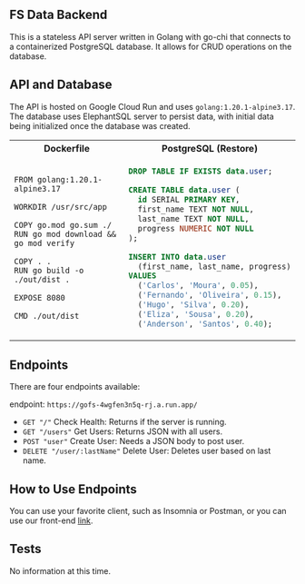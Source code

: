 ## FS Data Backend

This is a stateless API server written in Golang with go-chi that connects to a containerized PostgreSQL database. It allows for CRUD operations on the database.

## API and Database

The API is hosted on Google Cloud Run and uses `golang:1.20.1-alpine3.17`. The database uses ElephantSQL server to persist data, with initial data being initialized once the database was created.

<table align="center">
<tr>
<th>Dockerfile</th>
<th>PostgreSQL (Restore)</th>
</tr>
<tr>
<td>

```
FROM golang:1.20.1-alpine3.17

WORKDIR /usr/src/app

COPY go.mod go.sum ./
RUN go mod download && go mod verify

COPY . .
RUN go build -o ./out/dist .

EXPOSE 8080

CMD ./out/dist
```

</td>
<td>

```sql
DROP TABLE IF EXISTS data.user;

CREATE TABLE data.user (
  id SERIAL PRIMARY KEY,
  first_name TEXT NOT NULL,
  last_name TEXT NOT NULL,
  progress NUMERIC NOT NULL
);

INSERT INTO data.user
  (first_name, last_name, progress)
VALUES
  ('Carlos', 'Moura', 0.05),
  ('Fernando', 'Oliveira', 0.15),
  ('Hugo', 'Silva', 0.20),
  ('Eliza', 'Sousa', 0.20),
  ('Anderson', 'Santos', 0.40);
```

</td>
</tr>
</table>

## Endpoints

There are four endpoints available:

endpoint: `https://gofs-4wgfen3n5q-rj.a.run.app/`

- `GET "/"` Check Health: Returns if the server is running.
- `GET "/users"` Get Users: Returns JSON with all users.
- `POST "user"` Create User: Needs a JSON body to post user.
- `DELETE "/user/:lastName"` Delete User: Deletes user based on last name.

## How to Use Endpoints

You can use your favorite client, such as Insomnia or Postman, or you can use our front-end [link]().

## Tests

No information at this time.
